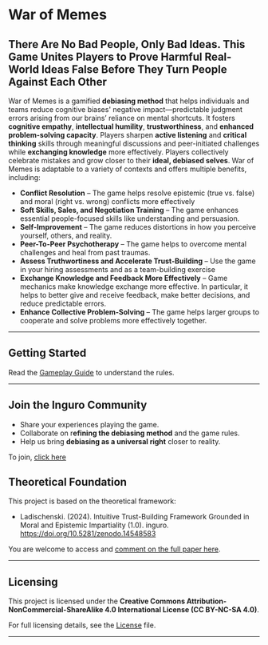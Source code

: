 # War of Memes

## There Are No Bad People, Only Bad Ideas. This Game Unites Players to Prove Harmful Real-World Ideas False Before They Turn People Against Each Other

War of Memes is a gamified **debiasing method** that helps individuals and teams reduce cognitive biases' negative impact—predictable judgment errors arising from our brains’ reliance on mental shortcuts. It fosters **cognitive empathy**, **intellectual humility**, **trustworthiness**, and **enhanced problem-solving capacity**. Players sharpen **active listening** and **critical thinking** skills through meaningful discussions and peer-initiated challenges while **exchanging knowledge** more effectively. Players collectively celebrate mistakes and grow closer to their **ideal, debiased selves**. War of Memes is adaptable to a variety of contexts and offers multiple benefits, including:

- **Conflict Resolution** – The game helps resolve epistemic (true vs. false) and moral (right vs. wrong) conflicts more effectively
- **Soft Skills, Sales, and Negotiation Training** – The game enhances essential people-focused skills like understanding and persuasion.
- **Self-Improvement** – The game reduces distortions in how you perceive yourself, others, and reality.
- **Peer-To-Peer Psychotherapy** – The game helps to overcome mental challenges and heal from past traumas.
- **Assess Truthwortiness and Accelerate Trust-Building** – Use the game in your hiring assessments and as a team-building exercise
- **Exchange Knowledge and Feedback More Effectively** – Game mechanics make knowledge exchange more effective. In particular, it helps to better give and receive feedback, make better decisions, and reduce predictable errors.
- **Enhance Collective Problem-Solving** – The game helps larger groups to cooperate and solve problems more effectively together.

---

## **Getting Started**

Read the [Gameplay Guide](https://github.com/Inguro-OU/debiased-self/blob/main/GAMEPLAY.md) to understand the rules.

___

## Join the Inguro Community

- Share your experiences playing the game.
- Collaborate on r**efining the debiasing method** and the game rules.
- Help us bring **debiasing as a universal right** closer to reality.

To join, [click here](https://join.slack.com/t/ingurocommunity/shared_invite/zt-2x4w0640h-3_PIEqz1LphRzan9R5gXWw)

## **Theoretical Foundation**

This project is based on the theoretical framework:

- Ladischenski. (2024). Intuitive Trust-Building Framework Grounded in Moral and Epistemic Impartiality (1.0). inguro. https://doi.org/10.5281/zenodo.14548583

You are welcome to access and [comment on the full paper here](https://docs.google.com/document/d/1kGMJGx4Vrzi9WACDVPcFq5oxaww3oydHV54CgS6Zhmc/edit?usp=sharing).

---

## Licensing

This project is licensed under the **Creative Commons Attribution-NonCommercial-ShareAlike 4.0 International License (CC BY-NC-SA 4.0)**.

For full licensing details, see the [License](https://github.com/Inguro-OU/debiased-self/blob/main/LICENSE.md) file.

---

